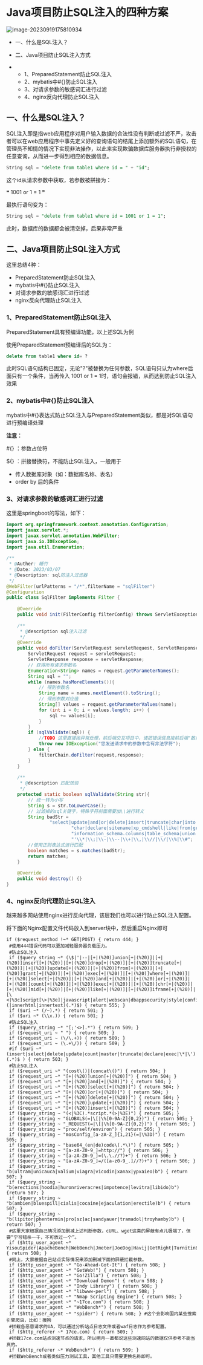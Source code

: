 # Java项目防止SQL注入的四种方案

![image-20230919175810934](./img/Java项目防止SQL注入的四种方案/image-20230919175810934.png)

- 一、什么是SQL注入？

- 二、Java项目防止SQL注入方式

- - 1、PreparedStatement防止SQL注入
  - 2、mybatis中#{}防止SQL注入
  - 3、对请求参数的敏感词汇进行过滤
  - 4、nginx反向代理防止SQL注入

## 一、什么是SQL注入？

SQL注入即是指web应用程序对用户输入数据的合法性没有判断或过滤不严，攻击者可以在web应用程序中事先定义好的查询语句的结尾上添加额外的SQL语句，在管理员不知情的情况下实现非法操作，以此来实现欺骗数据库服务器执行非授权的任意查询，从而进一步得到相应的数据信息。

```SQL
String sql = "delete from table1 where id = " + "id";
```

这个id从请求参数中获取，若参数被拼接为：

❝ 1001 or  1 = 1 ❞

最执行语句变为：

```sql
String sql = "delete from table1 where id = 1001 or 1 = 1";
```

此时，数据库的数据都会被清空掉，后果非常严重

## 二、Java项目防止SQL注入方式

这里总结4种：

- PreparedStatement防止SQL注入
- mybatis中#{}防止SQL注入
- 对请求参数的敏感词汇进行过滤
- nginx反向代理防止SQL注入

### 1、PreparedStatement防止SQL注入

PreparedStatement具有预编译功能，以上述SQL为例

使用PreparedStatement预编译后的SQL为：

```sql
delete from table1 where id= ?
```

此时SQL语句结构已固定，无论"?"被替换为任何参数，SQL语句只认为where后面只有一个条件，当再传入 1001 or  1 = 1时，语句会报错，从而达到防止SQL注入效果

### 2、mybatis中#{}防止SQL注入

mybatis中#{}表达式防止SQL注入与PreparedStatement类似，都是对SQL语句进行预编译处理

**注意：**

\#{} ：参数占位符

${} ：拼接替换符，不能防止SQL注入，一般用于

- 传入数据库对象（如：数据库名称、表名）
- order by  后的条件

### 3、对请求参数的敏感词汇进行过滤

这里是springboot的写法，如下：

```java
import org.springframework.context.annotation.Configuration;
import javax.servlet.*;
import javax.servlet.annotation.WebFilter;
import java.io.IOException;
import java.util.Enumeration;
 
/**
 * @Auther: 睡竹
 * @Date: 2023/03/07
 * @Description: sql防注入过滤器
 */
@WebFilter(urlPatterns = "/*",filterName = "sqlFilter")
@Configuration
public class SqlFilter implements Filter {
 
    @Override
    public void init(FilterConfig filterConfig) throws ServletException {}
 
    /**
     * @description sql注入过滤
     */
    @Override
    public void doFilter(ServletRequest servletRequest, ServletResponse servletResponse, FilterChain filterChain) throws IOException, ServletException {
        ServletRequest request = servletRequest;
        ServletResponse response = servletResponse;
        // 获得所有请求参数名
        Enumeration<String> names = request.getParameterNames();
        String sql = "";
        while (names.hasMoreElements()){
            // 得到参数名
            String name = names.nextElement().toString();
            // 得到参数对应值
            String[] values = request.getParameterValues(name);
            for (int i = 0; i < values.length; i++) {
                sql += values[i];
            }
        }
        if (sqlValidate(sql)) {
            //TODO 这里直接抛异常处理，前后端交互项目中，请把错误信息按前后端"数据返回的VO"对象进行封装
            throw new IOException("您发送请求中的参数中含有非法字符");
        } else {
            filterChain.doFilter(request,response);
        }
    }
 
    /**
     * @description 匹配效验
     */
    protected static boolean sqlValidate(String str){
        // 统一转为小写
        String s = str.toLowerCase();
        // 过滤掉的sql关键字，特殊字符前面需要加\\进行转义
        String badStr =
                "select|update|and|or|delete|insert|truncate|char|into|substr|ascii|declare|exec|count|master|into|drop|execute|table|"+
                        "char|declare|sitename|xp_cmdshell|like|from|grant|use|group_concat|column_name|" +
                        "information_schema.columns|table_schema|union|where|order|by|" +
                        "'\\*|\\;|\\-|\\--|\\+|\\,|\\//|\\/|\\%|\\#";
        //使用正则表达式进行匹配
        boolean matches = s.matches(badStr);
        return matches;
    }
 
    @Override
    public void destroy() {}
}
```

### 4、nginx反向代理防止SQL注入

越来越多网站使用nginx进行反向代理，该层我们也可以进行防止SQL注入配置。

将下面的Nginx配置文件代码放入到server块中，然后重启Nginx即可

```nginx
if ($request_method !~* GET|POST) { return 444; }
 #使用444错误代码可以更加减轻服务器负载压力。
 #防止SQL注入
 if ($query_string ~* (\$|'|--|[+|(%20)]union[+|(%20)]|[+|(%20)]insert[+|(%20)]|[+|(%20)]drop[+|(%20)]|[+|(%20)]truncate[+|(%20)]|[+|(%20)]update[+|(%20)]|[+|(%20)]from[+|(%20)]|[+|(%20)]grant[+|(%20)]|[+|(%20)]exec[+|(%20)]|[+|(%20)]where[+|(%20)]|[+|(%20)]select[+|(%20)]|[+|(%20)]and[+|(%20)]|[+|(%20)]or[+|(%20)]|[+|(%20)]count[+|(%20)]|[+|(%20)]exec[+|(%20)]|[+|(%20)]chr[+|(%20)]|[+|(%20)]mid[+|(%20)]|[+|(%20)]like[+|(%20)]|[+|(%20)]iframe[+|(%20)]|[\<|%3c]script[\>|%3e]|javascript|alert|webscan|dbappsecurity|style|confirm\(|innerhtml|innertext)(.*)$) { return 555; }
 if ($uri ~* (/~).*) { return 501; }
 if ($uri ~* (\\x.)) { return 501; }
 #防止SQL注入 
 if ($query_string ~* "[;'<>].*") { return 509; }
 if ($request_uri ~ " ") { return 509; }
 if ($request_uri ~ (\/\.+)) { return 509; }
 if ($request_uri ~ (\.+\/)) { return 509; }
 #if ($uri ~* (insert|select|delete|update|count|master|truncate|declare|exec|\*|\')(.*)$ ) { return 503; }
 #防止SQL注入
 if ($request_uri ~* "(cost\()|(concat\()") { return 504; }
 if ($request_uri ~* "[+|(%20)]union[+|(%20)]") { return 504; }
 if ($request_uri ~* "[+|(%20)]and[+|(%20)]") { return 504; }
 if ($request_uri ~* "[+|(%20)]select[+|(%20)]") { return 504; }
 if ($request_uri ~* "[+|(%20)]or[+|(%20)]") { return 504; }
 if ($request_uri ~* "[+|(%20)]delete[+|(%20)]") { return 504; }
 if ($request_uri ~* "[+|(%20)]update[+|(%20)]") { return 504; }
 if ($request_uri ~* "[+|(%20)]insert[+|(%20)]") { return 504; }
 if ($query_string ~ "(<|%3C).*script.*(>|%3E)") { return 505; }
 if ($query_string ~ "GLOBALS(=|\[|\%[0-9A-Z]{0,2})") { return 505; }
 if ($query_string ~ "_REQUEST(=|\[|\%[0-9A-Z]{0,2})") { return 505; }
 if ($query_string ~ "proc/self/environ") { return 505; }
 if ($query_string ~ "mosConfig_[a-zA-Z_]{1,21}(=|\%3D)") { return 505; }
 if ($query_string ~ "base64_(en|de)code\(.*\)") { return 505; }
 if ($query_string ~ "[a-zA-Z0-9_]=http://") { return 506; }
 if ($query_string ~ "[a-zA-Z0-9_]=(\.\.//?)+") { return 506; }
 if ($query_string ~ "[a-zA-Z0-9_]=/([a-z0-9_.]//?)+") { return 506; }
 if ($query_string ~ "b(ultram|unicauca|valium|viagra|vicodin|xanax|ypxaieo)b") { return 507; }
 if ($query_string ~ "b(erections|hoodia|huronriveracres|impotence|levitra|libido)b") {return 507; }
 if ($query_string ~ "b(ambien|bluespill|cialis|cocaine|ejaculation|erectile)b") { return 507; }
 if ($query_string ~ "b(lipitor|phentermin|pro[sz]ac|sandyauer|tramadol|troyhamby)b") { return 507; }
 #这里大家根据自己情况添加删减上述判断参数，cURL、wget这类的屏蔽有点儿极端了，但要“宁可错杀一千，不可放过一个”。
 if ($http_user_agent ~* YisouSpider|ApacheBench|WebBench|Jmeter|JoeDog|Havij|GetRight|TurnitinBot|GrabNet|masscan|mail2000|github|wget|curl|Java|python) { return 508; }
 #同上，大家根据自己站点实际情况来添加删减下面的屏蔽拦截参数。
 if ($http_user_agent ~* "Go-Ahead-Got-It") { return 508; }
 if ($http_user_agent ~* "GetWeb!") { return 508; }
 if ($http_user_agent ~* "Go!Zilla") { return 508; }
 if ($http_user_agent ~* "Download Demon") { return 508; }
 if ($http_user_agent ~* "Indy Library") { return 508; }
 if ($http_user_agent ~* "libwww-perl") { return 508; }
 if ($http_user_agent ~* "Nmap Scripting Engine") { return 508; }
 if ($http_user_agent ~* "~17ce.com") { return 508; }
 if ($http_user_agent ~* "WebBench*") { return 508; }
 if ($http_user_agent ~* "spider") { return 508; } #这个会影响国内某些搜索引擎爬虫，比如：搜狗
 #拦截各恶意请求的UA，可以通过分析站点日志文件或者waf日志作为参考配置。
 if ($http_referer ~* 17ce.com) { return 509; }
 #拦截17ce.com站点测速节点的请求，所以明月一直都说这些测速网站的数据仅供参考不能当真的。
 if ($http_referer ~* WebBench*") { return 509; }
 #拦截WebBench或者类似压力测试工具，其他工具只需要更换名称即可。
```

